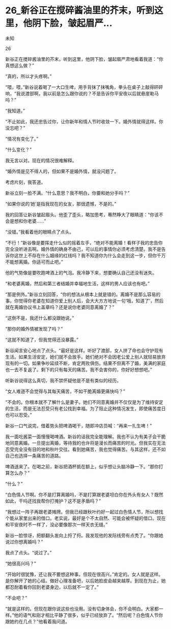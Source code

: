 # 26_新谷正在搅碎酱油里的芥末，听到这里，他阴下脸，皱起眉严...

未知

26

新谷正在搅碎酱油里的芥末，听到这里，他阴下脸，皱起眉严肃地看着我道：“你真想这么做？”

“真的，所以才头疼啊。”

“喂，喂，”新谷说着喝了一大口生啤，用手背抹了抹嘴角，拳头在桌子上敲得砰砰响，“我说渡部啊，我以前是怎么跟你说的？不是告诉你平安夜以后就悬崖勒马吗？”

“我知道。”

“不止如此，我还忠告过你，让你新年和情人节时收敛一下。婚外情就得这样。你没忘吧？”

“情况有变化了。”

“什么变化？”

我无言以对。现在的情况很难解释。

“婚外情是见不得人的，但如果不是婚外情，就没问题了。

考虑片刻，我答道。

新谷立刻一脸不满。“什么意思？我不明白，你要和她分手吗？”

“如果你说的‘她’是指我现在的女友，那很遗憾，不是的。”

我的回答让新谷皱起眉头。他歪了歪头，略加思考，蓦然睁大了眼睛道：“你该不会是想和你老婆……”

“没错。”我看着他的眼睛点了点头。

“不行！”新谷像是要挥走什么似的摇着左手，“绝对不能离婚！看样子我的忠告你完全没听进去啊。婚外情的确身不由己，可以后的事情你必须考虑清楚。我不是告诉你这世上不存在什么姻缘的红线吗？我不知道你为什么会走到这一步，但你千万不能想离婚。你适可而止吧。”

他的气势像是要吹跑啤酒上的气泡。我冷静下来，想要确认自己还没有迷失。

“和老婆离婚，然后和第三者结婚并幸福地生活，这样的男人应该也有吧。”

“那是例外。”新谷立刻回答，“你的想法从根本上就是错的。离婚不是那么容易的事。你觉得你老婆在知道你爱上别人后，会大大方方地说一句‘哦，知道了’，然后就在离婚协议书上盖章吗？还是说你老婆同意离婚了？”

“这倒不是，我还什么都没跟她说。”

“那你的婚外情被发现了吗？”

“这就不知道了，但我觉得还没暴露。”

新谷闻言安心地点了点头。“最好是这样。听好了渡部，女人拼了命也会守护现有生活。如果生活安定，她们就不会放手。她们绝对不会因老公爱上别人就轻易放弃现有的一切。如果争吵延续不断，肯定两败俱伤。结果不但离不了婚，美满的家庭也一去不复返了。剩下的只有每天的痛苦。我不会害你的，你好好想想吧。”

听新谷说得这么真切，我不禁怀疑他是不是有类似的经历。

“女人难道不会觉得与其每天痛苦，不如干脆离婚更痛快吗？”

“不会的。你根本就不了解什么是妻子。她们不同意离婚并不仅仅是为了维持安定的生活，而是无法忍受只有老公找到幸福。为了阻止这种情况发生，即使痛苦度日也可以忍受。”

新谷一口气说完，借着势头把啤酒喝干，随即冲店员喊：“再来一扎生啤！”

我一面吃酱菜一面慢慢喝啤酒。新谷的话我完全能理解。我也不认为有美子会干脆地同意离婚。一旦提出离婚，等待我的也许将是漫长而痛苦的时光。但我实在无法忍受完全没有目的地和秋叶交往。看到她痛苦，我也觉得痛苦。与其这样，还不如自己也选择一条痛苦的道路。

啤酒送来了。在喝之前，新谷把酒杯抵在额上，似乎想让头脑冷静一下。“那你打算怎么办？”

“什么？”

“白色情人节啊。你不是打算离婚吗，不是打算跟老婆坦白你在外头有女人？既然如此，干吗还找我帮你打掩护？这不是矛盾吗？”

“我想过一阵子再跟老婆摊牌。但我已经跟秋叶约好一起过白色情人节，所以想找个能从家里出来的借口。老实说，最好是个不太自然、可能会被怀疑的借口。现在和平安夜时不一样了，没必要像那次一样天衣无缝。”

新谷一脸惊讶，把额翻头发向上捋了捋。我发现他的发际线旁有点秃了。“你跟她说过你想离婚吗？”

我点了点头。“说过了。”

“她很高兴吗？”

“开始时很犹豫，还让我不要想这种事。但现在很高兴。”肯定的。女人就是这样。是你解开了她的心结。做好心理准备吧，以后她脸皮会越来越厚。到现在为止，她都忍耐着看你回到老婆身边，以后就不一定了。”

“不会吧？”

“就是这样的。但现在跟你说这些也没用。没有切身体会，你不会明白。大家都一样。”他的语气和刚才相比平静了很多，似乎已经放弃了。“然后呢？白色情人节你跟她约在几点？”他看着我问道。